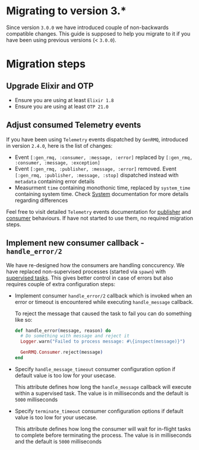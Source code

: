 Migrating to version 3.*
========================

Since version `3.0.0` we have introduced couple of non-backwards compatible changes. This guide is
supposed to help you migrate to it if you have been using previous versions (< `3.0.0`).

# Migration steps

## Upgrade Elixir and OTP

* Ensure you are using at least `Elixir 1.8`
* Ensure you are using at least `OTP 21.0`

## Adjust consumed Telemetry events

If you have been using `Telemetry` events dispatched by `GenRMQ`, introduced in version `2.4.0`, here is the list of changes:

* Event `[:gen_rmq, :consumer, :message, :error]` replaced by `[:gen_rmq, :consumer, :message, :exception]`
* Event `[:gen_rmq, :publisher, :message, :error]` removed. Event `[:gen_rmq, :publisher, :message, :stop]` dispatched instead with `metadata` containing error details
* Measurment `time` containing monothonic time, replaced by `system_time` containing system time. Check [System][system] documentation for more details regarding differences

Feel free to visit detailed `Telemetry` events documentation for [publisher][publisher_telemetry_events]
and [consumer][consumer_telemetry_events] behaviours. If have not started to use them, no required migration steps.

## Implement new consumer callback -  `handle_error/2`

We have re-designed how the consumers are handling conccurency. We have replaced non-supervised processes (started via `spawn`)
with [supervised tasks](https://hexdocs.pm/elixir/Task.Supervisor.html). This gives better control in case of errors but also requires
couple of extra configuration steps:

* Implement consumer `handle_error/2` callback which is invoked when an error or timeout is encountered while executing `handle_message` callback.

  To reject the message that caused the task to fail you can do something like so:

  ~~~elixir
  def handle_error(message, reason) do
    # Do something with message and reject it
    Logger.warn("Failed to process message: #\{inspect(message)}")

    GenRMQ.Consumer.reject(message)
  end
  ~~~

* Specify `handle_message_timeout` consumer configuration option if default value is too low for your usecase.

  This attribute defines how long the `handle_message` callback will execute within a supervised task.
  The value is in milliseconds and the default is `5000` milliseconds

* Specify `terminate_timeout` consumer configuration options if default value is too low for your usecase.

  This attribute defines how long the consumer will wait for in-flight tasks to complete before terminating the process.
  The value is in milliseconds and the default is `5000` milliseconds

[system]: https://hexdocs.pm/elixir/System.html#module-time
[consumer_telemetry_events]: https://github.com/meltwater/gen_rmq/blob/master/lib/gen_rmq/consumer/telemetry.ex
[publisher_telemetry_events]: https://github.com/meltwater/gen_rmq/blob/master/lib/gen_rmq/publisher/telemetry.ex
